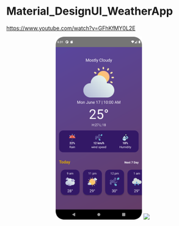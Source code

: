 # Material_DesignUI_WeatherApp
https://www.youtube.com/watch?v=GFhKfMY0L2E
<p align="center">
<img src="Image%2FMainActivity.png" width="45%">
<img src="Image%2FNext4day.png" width="45%">
</p>
